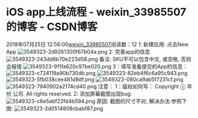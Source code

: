 # iOS app上线流程 - weixin_33985507的博客 - CSDN博客
2018年07月25日 12:56:00[weixin_33985507](https://me.csdn.net/weixin_33985507)阅读数：12
1: 新建应用:
点击New App
![3549323-2d9261300f67b04a.png](https://upload-images.jianshu.io/upload_images/3549323-2d9261300f67b04a.png)
2: 完善app的信息
![3549323-243dd6b70e223d58.png](https://upload-images.jianshu.io/upload_images/3549323-243dd6b70e223d58.png)
备注: SKU不可以包含中文, 或空格, 否则会报错
![3549323-911fa620c97be020.png](https://upload-images.jianshu.io/upload_images/3549323-911fa620c97be020.png)
3：填写准备提交的App的信息：
![3549323-c724119a90b730db.png](https://upload-images.jianshu.io/upload_images/3549323-c724119a90b730db.png)
![3549323-82eb4f6c6a95c943.png](https://upload-images.jianshu.io/upload_images/3549323-82eb4f6c6a95c943.png)
![3549323-5fb038cee481d8df.png](https://upload-images.jianshu.io/upload_images/3549323-5fb038cee481d8df.png)
![3549323-080ca9ab5f7231cf.png](https://upload-images.jianshu.io/upload_images/3549323-080ca9ab5f7231cf.png)
![3549323-7940902a2174cd40.png](https://upload-images.jianshu.io/upload_images/3549323-7940902a2174cd40.png)
注意：
1：版权如何写：
Copyright ⓒ 年份 公司. All rights reserved.
2: 添加屏幕截图出现bug:
![3549323-c6e5abf22fd4b594.png](https://upload-images.jianshu.io/upload_images/3549323-c6e5abf22fd4b594.png)
原因: 截图的尺寸不对;
解决办法:参照下图:
![3549323-2d0514908cbabf87.png](https://upload-images.jianshu.io/upload_images/3549323-2d0514908cbabf87.png)
